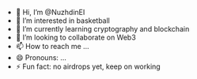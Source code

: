 - 👋 Hi, I’m @NuzhdinEI
- 👀 I’m interested in basketball
- 🌱 I’m currently learning cryptography and blockchain
- 💞️ I’m looking to collaborate on Web3
- 📫 How to reach me ...
- 😄 Pronouns: ...
- ⚡ Fun fact: no airdrops yet, keep on working

<!---
NuzhdinEI/NuzhdinEI is a ✨ special ✨ repository because its `README.md` (this file) appears on your GitHub profile.
You can click the Preview link to take a look at your changes.
--->
